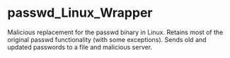 # passwd_Linux_Wrapper
Malicious replacement for the passwd binary in Linux. Retains most of the original passwd functionality (with some exceptions). Sends old and updated passwords to a file and malicious server.
